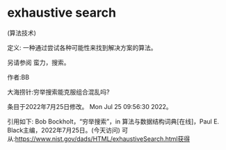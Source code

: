 # exhaustive search


(算法技术)



定义:
一种通过尝试各种可能性来找到解决方案的算法。



另请参阅
蛮力，搜索。


作者:BB


大海捞针:穷举搜索能克服组合混乱吗?








条目于2022年7月25日修改。
Mon Jul 25 09:56:30 2022。



引用如下:
Bob Bockholt，“穷举搜索”，in
算法与数据结构词典[在线]，Paul E. Black主编，2022年7月25日。(今天访问)
可从:https://www.nist.gov/dads/HTML/exhaustiveSearch.html获得